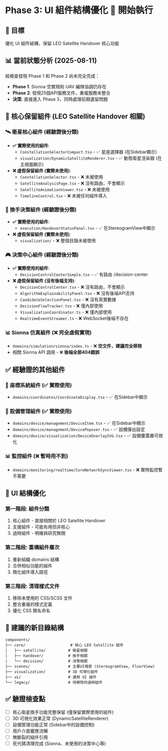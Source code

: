 # Phase 3: UI 組件結構優化 🔄 開始執行

## 🎯 目標
優化 UI 組件結構，保留 LEO Satellite Handover 核心功能

## 📊 當前狀態分析 (2025-08-11)
經檢查發現 Phase 1 和 Phase 2 尚未完全完成：
- **Phase 1**: Sionna 空實現和 UAV 編隊協調仍存在
- **Phase 2**: 發現25個API服務文件，重複服務未整合  
- **決策**: 直接進入 Phase 3，同時處理前期遺留問題

## 🎯 核心保留組件 (LEO Satellite Handover 相關)

### 🛰️ 衛星核心組件 (經驗證後分類)
- **✅ 實際使用的組件**:
  - `ConstellationSelectorCompact.tsx` - ✅ 星座選擇器 (在Sidebar顯示)
  - `visualization/DynamicSatelliteRenderer.tsx` - ✅ 動態衛星渲染器 (在主視圖顯示)
- **❌ 虛假保留組件 (實際未使用)**:
  - `ConstellationSelector.tsx` - ❌ 未被使用
  - `SatelliteAnalysisPage.tsx` - ❌ 沒有路由，不會顯示
  - `SatelliteAnimationViewer.tsx` - ❌ 未被使用
  - `TimelineControl.tsx` - ❌ 未被任何組件導入

### 🔄 換手決策組件 (經驗證後分類)
- **✅ 實際使用的組件**:
  - `execution/HandoverStatusPanel.tsx` - ✅ 在StereogramView中顯示
- **❌ 虛假保留組件 (實際未使用)**:
  - `visualization/` - ❌ 整個目錄未被使用

### 🎮 決策中心組件 (經驗證後分類)
- **✅ 實際使用的組件**:
  - `DecisionControlCenterSimple.tsx` - ✅ 有路由 /decision-center
- **❌ 虛假保留組件 (沒有後端支持)**:
  - `DecisionControlCenter.tsx` - ❌ 沒有路由，不會顯示
  - `AlgorithmExplainabilityPanel.tsx` - ❌ 沒有後端API支持
  - `CandidateSelectionPanel.tsx` - ❌ 沒有真實數據
  - `DecisionFlowTracker.tsx` - ❌ 僅內部使用
  - `VisualizationCoordinator.ts` - ❌ 僅內部使用
  - `RealtimeEventStreamer.ts` - ❌ WebSocket後端不存在

### 📊 Sionna 仿真組件 (❌ 完全虛假實現)
- `domains/simulation/sionna/index.ts` - ❌ **空文件，建議完全移除**
- 相關 Sionna API 調用 - ❌ **後端全部404錯誤**

## ✅ 經驗證的其他組件

### 📍 座標系統組件 (✅ 實際使用)
- `domains/coordinates/CoordinateDisplay.tsx` - ✅ 在Sidebar中顯示

### 📡 設備管理組件 (✅ 實際使用)  
- `domains/device/management/DeviceItem.tsx` - ✅ 在Sidebar中顯示
- `domains/device/management/DevicePopover.tsx` - ✅ 設備彈出設定
- `domains/device/visualization/DeviceOverlaySVG.tsx` - ✅ 設備覆蓋層可視化

### 📊 監控組件 (❌ 暫時用不到)
- `domains/monitoring/realtime/CoreNetworkSyncViewer.tsx` - ❌ 實時監控暫不需要

## 🧹 UI 結構優化

### 第一階段: 組件分類
1. 核心組件 - 直接相關於 LEO Satellite Handover
2. 支援組件 - 可能有用但非核心
3. 過時組件 - 明確與研究無關

### 第二階段: 重構組件層次
1. 重新組織 domains 結構
2. 合併相似功能的組件
3. 簡化組件導入路徑

### 第三階段: 清理樣式文件
1. 移除未使用的 CSS/SCSS 文件
2. 整合重複的樣式定義
3. 優化 CSS 類名命名

## 📂 建議的新目錄結構
```
components/
├── core/                    # 核心 LEO Satellite 組件
│   ├── satellite/          # 衛星相關
│   ├── handover/           # 換手相關
│   └── decision/           # 決策相關
├── scenes/                 # 主要UI場景 (StereogramView, FloorView)
├── visualization/          # 3D 可視化組件
├── ui/                     # 通用 UI 組件
└── legacy/                 # 待移除的過時組件
```

## ✅ 驗證檢查點
- [ ] 核心衛星換手功能完整保留 (僅保留實際使用的組件)
- [ ] 3D 可視化效果正常 (DynamicSatelliteRenderer)
- [ ] 設備管理功能正常 (Sidebar中的設備控制)
- [ ] 用戶介面響應流暢
- [ ] 無斷裂的組件引用
- [ ] 死代碼清理完成 (Sionna、未使用的決策中心等)

